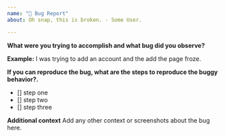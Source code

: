```yaml
---
name: "🐞 Bug Report"
about: Oh snap, this is broken. - Some User.

---
```


**What were you trying to accomplish and what bug did you observe?**

**Example:** I was trying to add an account and the add the page froze.

**If you can reproduce the bug, what are the steps to reproduce the buggy behavior?.**
- [] step one
- [] step two
- [] step three

**Additional context**
Add any other context or screenshots about the bug here.
